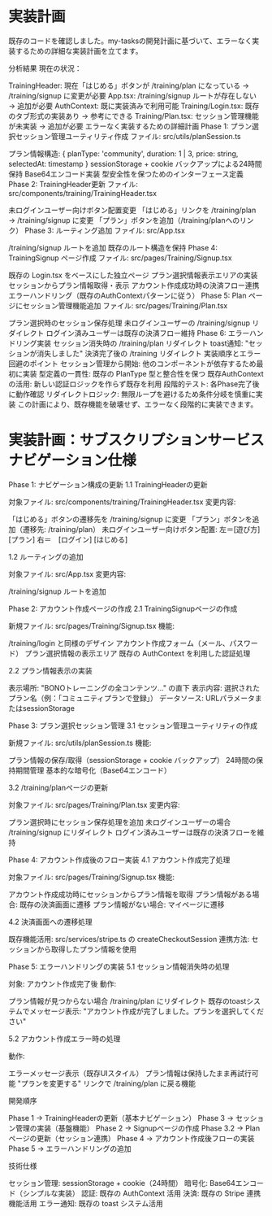 # 実装計画

既存のコードを確認しました。my-tasksの開発計画に基づいて、エラーなく実装するための詳細な実装計画を立てます。

分析結果
現在の状況：

TrainingHeader: 現在「はじめる」ボタンが /training/plan になっている → /training/signup に変更が必要
App.tsx: /training/signup ルートが存在しない → 追加が必要
AuthContext: 既に実装済みで利用可能
Training/Login.tsx: 既存のタブ形式の実装あり → 参考にできる
Training/Plan.tsx: セッション管理機能が未実装 → 追加が必要
エラーなく実装するための詳細計画
Phase 1: プラン選択セッション管理ユーティリティ作成
ファイル: src/utils/planSession.ts

プラン情報構造: { planType: 'community', duration: 1 | 3, price: string, selectedAt: timestamp }
sessionStorage + cookie バックアップによる24時間保持
Base64エンコード実装
型安全性を保つためのインターフェース定義
Phase 2: TrainingHeader更新
ファイル: src/components/training/TrainingHeader.tsx

未ログインユーザー向けボタン配置変更
「はじめる」リンクを /training/plan → /training/signup に変更
「プラン」ボタンを追加（/training/planへのリンク）
Phase 3: ルーティング追加
ファイル: src/App.tsx

/training/signup ルートを追加
既存のルート構造を保持
Phase 4: TrainingSignup ページ作成
ファイル: src/pages/Training/Signup.tsx

既存の Login.tsx をベースにした独立ページ
プラン選択情報表示エリアの実装
セッションからプラン情報取得・表示
アカウント作成成功時の決済フロー連携
エラーハンドリング（既存のAuthContextパターンに従う）
Phase 5: Plan ページにセッション管理機能追加
ファイル: src/pages/Training/Plan.tsx

プラン選択時のセッション保存処理
未ログインユーザーの /training/signup リダイレクト
ログイン済みユーザーは既存の決済フロー維持
Phase 6: エラーハンドリング実装
セッション消失時の /training/plan リダイレクト
toast通知: "セッションが消失しました"
決済完了後の /training リダイレクト
実装順序とエラー回避のポイント
セッション管理から開始: 他のコンポーネントが依存するため最初に実装
型定義の一貫性: 既存の PlanType 型と整合性を保つ
既存AuthContextの活用: 新しい認証ロジックを作らず既存を利用
段階的テスト: 各Phase完了後に動作確認
リダイレクトロジック: 無限ループを避けるため条件分岐を慎重に実装
この計画により、既存機能を破壊せず、エラーなく段階的に実装できます。

# 実装計画：サブスクリプションサービス ナビゲーション仕様
Phase 1: ナビゲーション構成の更新
1.1 TrainingHeaderの更新

対象ファイル: src/components/training/TrainingHeader.tsx
変更内容:

「はじめる」ボタンの遷移先を /training/signup に変更
「プラン」ボタンを追加（遷移先: /training/plan）
未ログインユーザー向けボタン配置: 左＝[遊び方] [プラン]  右＝　[ログイン] [はじめる]



1.2 ルーティングの追加

対象ファイル: src/App.tsx
変更内容:

/training/signup ルートを追加



Phase 2: アカウント作成ページの作成
2.1 TrainingSignupページの作成

新規ファイル: src/pages/Training/Signup.tsx
機能:

/training/login と同様のデザイン
アカウント作成フォーム（メール、パスワード）
プラン選択情報の表示エリア
既存の AuthContext を利用した認証処理



2.2 プラン情報表示の実装

表示場所: "BONOトレーニングの全コンテンツ..." の直下
表示内容: 選択されたプラン名（例：「コミュニティプランで登録」）
データソース: URLパラメータまたはsessionStorage

Phase 3: プラン選択セッション管理
3.1 セッション管理ユーティリティの作成

新規ファイル: src/utils/planSession.ts
機能:

プラン情報の保存/取得（sessionStorage + cookie バックアップ）
24時間の保持期間管理
基本的な暗号化（Base64エンコード）



3.2 /training/planページの更新

対象ファイル: src/pages/Training/Plan.tsx
変更内容:

プラン選択時にセッション保存処理を追加
未ログインユーザーの場合 /training/signup にリダイレクト
ログイン済みユーザーは既存の決済フローを維持



Phase 4: アカウント作成後のフロー実装
4.1 アカウント作成完了処理

対象ファイル: src/pages/Training/Signup.tsx
機能:

アカウント作成成功時にセッションからプラン情報を取得
プラン情報がある場合: 既存の決済画面に遷移
プラン情報がない場合: マイページに遷移



4.2 決済画面への遷移処理

既存機能活用: src/services/stripe.ts の createCheckoutSession
連携方法: セッションから取得したプラン情報を使用

Phase 5: エラーハンドリングの実装
5.1 セッション情報消失時の処理

対象: アカウント作成完了後
動作:

プラン情報が見つからない場合 /training/plan にリダイレクト
既存のtoastシステムでメッセージ表示: "アカウント作成が完了しました。プランを選択してください"



5.2 アカウント作成エラー時の処理

動作:

エラーメッセージ表示（既存UIスタイル）
プラン情報は保持したまま再試行可能
"プランを変更する" リンクで /training/plan に戻る機能



開発順序

Phase 1 → TrainingHeaderの更新（基本ナビゲーション）
Phase 3 → セッション管理の実装（基盤機能）
Phase 2 → Signupページの作成
Phase 3.2 → Planページの更新（セッション連携）
Phase 4 → アカウント作成後フローの実装
Phase 5 → エラーハンドリングの追加

技術仕様

セッション管理: sessionStorage + cookie（24時間）
暗号化: Base64エンコード（シンプルな実装）
認証: 既存の AuthContext 活用
決済: 既存の Stripe 連携機能活用
エラー通知: 既存の toast システム活用